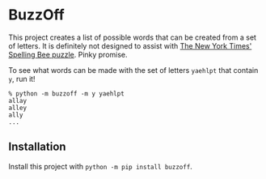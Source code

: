 # BuzzOff

This project creates a list of possible words that can be created from a set of letters.
It is definitely not designed to assist with [The New York Times' Spelling Bee puzzle](https://www.nytimes.com/puzzles/spelling-bee).
Pinky promise.

To see what words can be made with the set of letters `yaehlpt` that contain `y`, run it!

```console
% python -m buzzoff -m y yaehlpt
allay
alley
ally
...
```

## Installation

Install this project with `python -m pip install buzzoff`.
